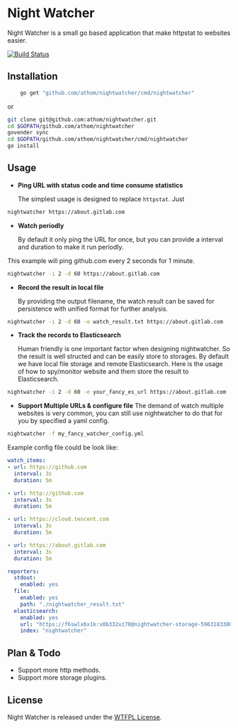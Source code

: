 # Night Watcher


Night Watcher is a small go based application that make httpstat to websites easier. 

[![Build Status](https://api.travis-ci.org/athom/nightwatcher.png?branch=master)](https://travis-ci.org/athom/nightwatcher)


## Installation

```bash
	go get "github.com/athom/nightwatcher/cmd/nightwatcher"
```

or 

```bash
git clone git@github.com:athom/nightwatcher.git
cd $GOPATH/github.com/athom/nightwatcher
govender sync
cd $GOPATH/github.com/athom/nightwatcher/cmd/nightwatcher
go install
```

## Usage

- **Ping URL with status code and time consume statistics**

  The simplest usage is designed to replace `httpstat`. Just 

```sh
nightwatcher https://about.gitlab.com
```

- **Watch periodly**

  By default it only ping the URL for once, but you can provide a interval and duration to make it run periodly. 

This example will ping github.com every 2 seconds for 1 minute.  

```sh
nightwatcher -i 2 -d 60 https://about.gitlab.com
```

- **Record the result in local file**

  By providing the output filename, the watch result can be saved for persistence with unified format for further analysis.  
  
```sh
nightwatcher -i 2 -d 60 -o watch_result.txt https://about.gitlab.com
```

- **Track the records to Elasticsearch**

  Human friendly is one important factor when designing nightwatcher. So the result is well structed and can be easily store to storages. By default we have local file storage and remote Elasticsearch. 
  Here is the usage of how to spy/monitor website and them store the result to Elasticsearch.  
  
```sh
nightwatcher -i 2 -d 60 -e your_fancy_es_url https://about.gitlab.com
```

- **Support Multiple URLs & configure file**
  The demand of watch multiple websites is very common, you can still use nightwatcher to do that for you by specified a yaml config.  

```sh
nightwatcher -f my_fancy_watcher_config.yml
```

Example config file could be look like:

```yaml
watch_items:
- url: https://github.com
  interval: 3s
  duration: 5m

- url: http://github.com
  interval: 3s
  duration: 5m

- url: https://cloud.tencent.com
  interval: 3s
  duration: 5m

- url: https://about.gitlab.com
  interval: 3s
  duration: 5m

reporters:
  stdout:
    enabled: yes
  file:
    enabled: yes
    path: "./nightwatcher_result.txt"
  elasticsearch:
    enabled: yes
    url: "https://f6swlx6x1k:v8b332xz70@nightwatcher-storage-5963183380.us-east-1.bonsaisearch.net"
    index: "nightwatcher"
```



## Plan & Todo

- Support more http methods.
- Support more storage plugins.

## License

Night Watcher is released under the [WTFPL License](http://www.wtfpl.net/txt/copying).

